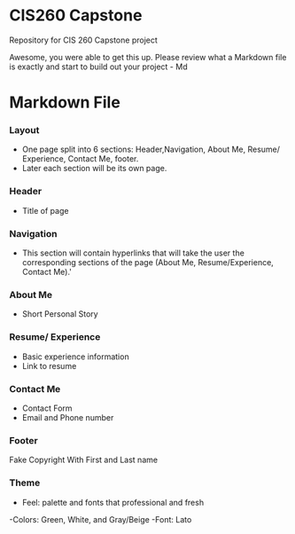 # CIS260 Capstone

Repository for CIS 260 Capstone project

Awesome, you were able to get this up. Please review what a Markdown file is exactly and start to build out your project - Md 

# Markdown File

### Layout
- One page split into 6 sections: Header,Navigation, About Me, Resume/ Experience, Contact Me, footer. 
- Later each section will be its own page.

### Header
- Title of page

### Navigation
- This section will contain hyperlinks that will take the user the corresponding sections of the page (About Me, Resume/Experience, Contact Me).'

### About Me
- Short Personal Story

### Resume/ Experience
- Basic experience information
- Link to resume

### Contact Me
- Contact Form
- Email and Phone number

### Footer
Fake Copyright With First and Last name

### Theme

- Feel: palette and fonts that professional and fresh

-Colors: Green, White, and Gray/Beige
-Font: Lato


